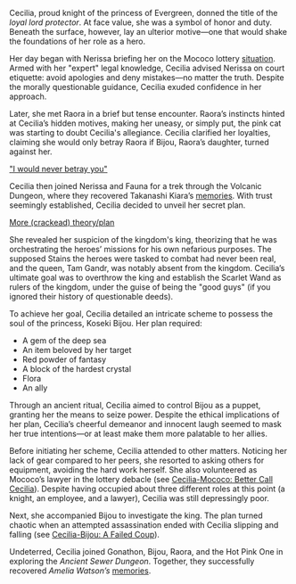 Cecilia, proud knight of the princess of Evergreen, donned the title of the *loyal lord protector*. At face value, she was a symbol of honor and duty. Beneath the surface, however, lay an ulterior motive—one that would shake the foundations of her role as a hero.

Her day began with Nerissa briefing her on the Mococo lottery [situation](https://www.youtube.com/live/2ATTd32AV-Q?feature=shared\&t=1085). Armed with her "expert" legal knowledge, Cecilia advised Nerissa on court etiquette: avoid apologies and deny mistakes—no matter the truth. Despite the morally questionable guidance, Cecilia exuded confidence in her approach.

Later, she met Raora in a brief but tense encounter. Raora’s instincts hinted at Cecilia’s hidden motives, making her uneasy, or simply put, the pink cat was starting to doubt Cecilia's allegiance. Cecilia clarified her loyalties, claiming she would only betray Raora if Bijou, Raora’s daughter, turned against her.

["I would never betray you"](#embed:https://www.youtube.com/live/2ATTd32AV-Q?t=1710)

Cecilia then joined Nerissa and Fauna for a trek through the Volcanic Dungeon, where they recovered Takanashi Kiara’s [memories](https://www.youtube.com/live/2ATTd32AV-Q?feature=shared\&t=4084). With trust seemingly established, Cecilia decided to unveil her secret plan.

[More (crackead) theory/plan](#embed:https://www.youtube.com/embed/2ATTd32AV-Q?t=4221)

She revealed her suspicion of the kingdom's king, theorizing that he was orchestrating the heroes’ missions for his own nefarious purposes. The supposed Stains the heroes were tasked to combat had never been real, and the queen, Tam Gandr, was notably absent from the kingdom. Cecilia’s ultimate goal was to overthrow the king and establish the Scarlet Wand as rulers of the kingdom, under the guise of being the "good guys" (if you ignored their history of questionable deeds).

To achieve her goal, Cecilia detailed an intricate scheme to possess the soul of the princess, Koseki Bijou. Her plan required:

* A gem of the deep sea
* An item beloved by her target
* Red powder of fantasy
* A block of the hardest crystal
* Flora
* An ally

Through an ancient ritual, Cecilia aimed to control Bijou as a puppet, granting her the means to seize power. Despite the ethical implications of her plan, Cecilia’s cheerful demeanor and innocent laugh seemed to mask her true intentions—or at least make them more palatable to her allies.

Before initiating her scheme, Cecilia attended to other matters. Noticing her lack of gear compared to her peers, she resorted to asking others for equipment, avoiding the hard work herself. She also volunteered as Mococo’s lawyer in the lottery debacle (see [Cecilia-Mococo: Better Call Cecilia](#edge:mococo-cecilia)). Despite having occupied about three different roles at this point (a knight, an employee, and a lawyer), Cecilia was still depressingly poor.

Next, she accompanied Bijou to investigate the king. The plan turned chaotic when an attempted assassination ended with Cecilia slipping and falling (see [Cecilia-Bijou: A Failed Coup](#edge:bijou-cecilia)).

Undeterred, Cecilia joined Gonathon, Bijou, Raora, and the Hot Pink One in exploring the *Ancient Sewer Dungeon*. Together, they successfully recovered *Amelia Watson’s* [memories](https://www.youtube.com/live/2ATTd32AV-Q?feature=shared\&t=12991).
